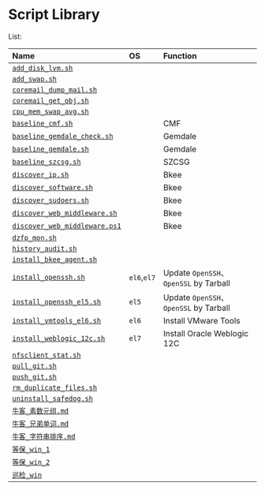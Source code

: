 # Script Library 

List:

| Name | OS | Function |
| :-- | :-- | :-- |
| [`add_disk_lvm.sh`](./add_disk_lvm.sh) |  |  |
| [`add_swap.sh`](./add_swap.sh) |  |  |
| [`coremail_dump_mail.sh`](./coremail_dump_mail.sh) |  |  |
| [`coremail_get_obj.sh`](./coremail_get_obj.sh) |  |  |
| [`cpu_mem_swap_avg.sh`](./cpu_mem_swap_avg.sh) |  |  |
| [`baseline_cmf.sh`](./baseline_cmf.sh) |  | CMF |
| [`baseline_gemdale_check.sh`](./baseline_gemdale_check.sh) |  | Gemdale |
| [`baseline_gemdale.sh`](./baseline_gemdale.sh) |  | Gemdale |
| [`baseline_szcsg.sh`](./baseline_szcsg.sh) |  | SZCSG |
| [`discover_ip.sh`](./discover_ip.sh) |  | Bkee |
| [`discover_software.sh`](./discover_software.sh) |  | Bkee |
| [`discover_sudoers.sh`](./discover_sudoers.sh) |  | Bkee |
| [`discover_web_middleware.sh`](./discover_web_middleware.sh) |  | Bkee |
| [`discover_web_middleware.ps1`](./discover_web_middleware.ps1) |  | Bkee |
| [`dzfp_mon.sh`](./dzfp_mon.sh) |  |  |
| [`history_audit.sh`](./history_audit.sh) |  |  |
| [`install_bkee_agent.sh`](install_bkee_agent.sh) |  |  |
| [`install_openssh.sh`](install_openssh.sh) | `el6`,`el7` | Update `OpenSSH`、`OpenSSL` by Tarball |
| [`install_openssh_el5.sh`](install_openssh.sh) | `el5` | Update `OpenSSH`、`OpenSSL` by Tarball |
| [`install_vmtools_el6.sh`](install_vmtools_el6.sh) | `el6` |  Install VMware Tools |
| [`install_weblogic_12c.sh`](install_weblogic_12c.sh) | `el7` | Install Oracle Weblogic 12C |
| [`nfsclient_stat.sh`](./nfsclient_stat.sh) |  |  |
| [`pull_git.sh`](./pull_git.sh) |  |  |
| [`push_git.sh`](./push_git.sh) |  |  |
| [`rm_duplicate_files.sh`](./rm_duplicate_files.sh) |  |  |
| [`uninstall_safedog.sh`](./uninstall_safedog.sh) |  |  |
| [`牛客_素数元组.md`](./牛客_素数元组.md) |  |  |
| [`牛客_兄弟单词.md`](./牛客_兄弟单词.md) |  |  |
| [`牛客_字符串排序.md`](./牛客_字符串排序.md) |  |  |
| [`等保_win_1`](./等保_win_1/README.md) |  |  |
| [`等保_win_2`](./等保_win_2/README.md) |  |  |
| [`巡检_win`](./巡检_win/README.md) |  |  |
